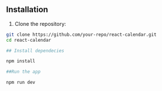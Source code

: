 ## Installation

1. Clone the repository:

```bash
git clone https://github.com/your-repo/react-calendar.git
cd react-calendar

## Install dependecies

npm install

##Run the app

npm run dev
